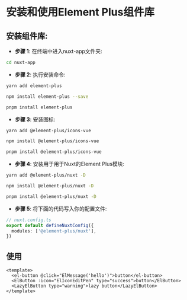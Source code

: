 # 安装和使用Element Plus组件库

## 安装组件库:

- **步骤 1**: 在终端中进入nuxt-app文件夹:

```bash
cd nuxt-app
```

- **步骤 2**: 执行安装命令:

<CodeGroup>
  <CodeGroupItem title="yarn" active>

```bash
yarn add element-plus
```

  </CodeGroupItem>

  <CodeGroupItem title="npm">

```bash
npm install element-plus --save
```

  </CodeGroupItem>

  <CodeGroupItem title="pnpm">

```bash
pnpm install element-plus
```

  </CodeGroupItem>
</CodeGroup>

- **步骤 3**: 安装图标:

<CodeGroup>
  <CodeGroupItem title="yarn" active>

```bash
yarn add @element-plus/icons-vue
```

  </CodeGroupItem>

  <CodeGroupItem title="npm">

```bash
npm install @element-plus/icons-vue
```

  </CodeGroupItem>

  <CodeGroupItem title="pnpm">

```bash
pnpm install @element-plus/icons-vue
```

  </CodeGroupItem>
</CodeGroup>

- **步骤 4**: 安装用于用于Nuxt的Element Plus模块:

<CodeGroup>
  <CodeGroupItem title="yarn" active>

```bash
yarn add @element-plus/nuxt -D
```

  </CodeGroupItem>

  <CodeGroupItem title="npm">

```bash
npm install @element-plus/nuxt -D
```

  </CodeGroupItem>

  <CodeGroupItem title="pnpm">

```bash
pnpm install @element-plus/nuxt -D
```

  </CodeGroupItem>
</CodeGroup>

- **步骤 5**: 将下面的代码写入你的配置文件:
```ts
// nuxt.config.ts
export default defineNuxtConfig({
  modules: ['@element-plus/nuxt'],
})
```

## 使用

```vue
<template>
  <el-button @click="ElMessage('hello')">button</el-button>
  <ElButton :icon="ElIconEditPen" type="success">button</ElButton>
  <LazyElButton type="warning">lazy button</LazyElButton>
</template>
```
